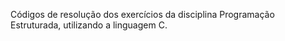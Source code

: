 Códigos de resolução dos exercícios da disciplina Programação Estruturada, utilizando a linguagem C.
